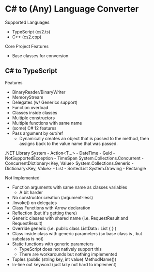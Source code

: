 # C# to (Any) Language Converter

Supported Languages
- TypeScript (cs2.ts)
- C++ (cs2.cpp)

Core Project Features
- Base classes for conversion


## C# to TypeScript

Features
- BinaryReader/BinaryWriter
- MemoryStream
- Delegates (w/ Generics support)
- Function overload
- Classes inside classes
- Multiple constructors
- Multiple functions with same name
- (some) C# 12 features
- Pass argument by out/ref 
    - Dynamically creates an object that is passed to the method, then assigns back to the value name that was passed. 

.NET Library
System
    - Action<T...>
    - DateTime
    - Guid
    - NotSupportedException
    - TimeSpan
System.Collections.Concurrent
    - ConcurrentDictionary<Key, Value>
System.Collections.Generic
    - Dictionary<Key, Value>
    - List<T>
    - SortedList<T>
System.Drawing
    - Rectangle

Not Implemented
- Function arguments with same name as classes variables
    - A bit harder
- No constructor creation (argument-less)
- .Invoke() on delegates
- Class Functions with Arrow declaration
- Reflection (but it's getting there)
- Generic classes with shared name (i.e. RequestResult and RequestResult<T>)
- Override generic (i.e. public class ListData : List<Data> { } )
- Class inside class with generic parameters (so base class is <T>, but subclass is not)
- Static functions with generic parameters
    - TypeScript does not natively support this
    - There are workarounds but nothing implemented
- Tuples (public (string key, int value) MethodName())
- In-line out keyword (just lazy not hard to implement)
